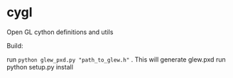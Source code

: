 cygl
====

Open GL cython definitions and utils

Build:

run `python glew_pxd.py "path_to_glew.h"` . This will generate glew.pxd
run python setup.py install
